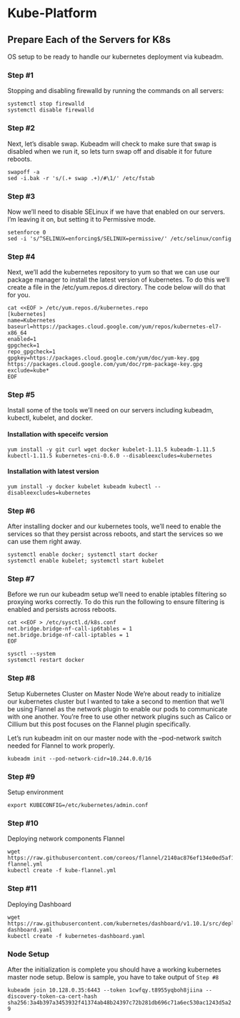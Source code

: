 # Kube-Platform

## Prepare Each of the Servers for K8s
OS setup to be ready to handle our kubernetes deployment via kubeadm. 


### Step #1
Stopping and disabling firewalld by running the commands on all servers:
```
systemctl stop firewalld
systemctl disable firewalld
```

### Step #2
Next, let’s disable swap. Kubeadm will check to make sure that swap is disabled when we run it, 
so lets turn swap off and disable it for future reboots.

```
swapoff -a
sed -i.bak -r 's/(.+ swap .+)/#\1/' /etc/fstab
```

### Step #3
Now we’ll need to disable SELinux if we have that enabled on our servers. I’m leaving it on, but setting it to Permissive mode.

```
setenforce 0
sed -i 's/^SELINUX=enforcing$/SELINUX=permissive/' /etc/selinux/config
```

### Step #4
Next, we’ll add the kubernetes repository to yum so that we can use our package manager to install the latest version of kubernetes. 
To do this we’ll create a file in the /etc/yum.repos.d directory. The code below will do that for you.

```
cat <<EOF > /etc/yum.repos.d/kubernetes.repo
[kubernetes]
name=Kubernetes
baseurl=https://packages.cloud.google.com/yum/repos/kubernetes-el7-x86_64
enabled=1
gpgcheck=1
repo_gpgcheck=1
gpgkey=https://packages.cloud.google.com/yum/doc/yum-key.gpg https://packages.cloud.google.com/yum/doc/rpm-package-key.gpg
exclude=kube*
EOF
```
###  Step #5
Install some of the tools we’ll need on our servers including kubeadm, kubectl, kubelet, and docker.

#### Installation with speceifc version
```yum install -y git curl wget docker kubelet-1.11.5 kubeadm-1.11.5 kubectl-1.11.5 kubernetes-cni-0.6.0 --disableexcludes=kubernetes```

#### Installation with latest version
```yum install -y docker kubelet kubeadm kubectl --disableexcludes=kubernetes```

### Step #6
After installing docker and our kubernetes tools, we’ll need to enable the services so that they persist across reboots, 
and start the services so we can use them right away.

```
systemctl enable docker; systemctl start docker
systemctl enable kubelet; systemctl start kubelet
```

### Step #7
Before we run our kubeadm setup we’ll need to enable iptables filtering so proxying works correctly. 
To do this run the following to ensure filtering is enabled and persists across reboots.

```
cat <<EOF > /etc/sysctl.d/k8s.conf
net.bridge.bridge-nf-call-ip6tables = 1
net.bridge.bridge-nf-call-iptables = 1
EOF

sysctl --system
systemctl restart docker
```

### Step #8
Setup Kubernetes Cluster on Master Node
We’re about ready to initialize our kubernetes cluster but I wanted to take a second to mention that we’ll be using Flannel as the network plugin to enable our pods to communicate with one another. You’re free to use other network plugins such as Calico or Cillium but this post focuses on the Flannel plugin specifically.

Let’s run kubeadm init on our master node with the –pod-network switch needed for Flannel to work properly.

```kubeadm init --pod-network-cidr=10.244.0.0/16```

### Step #9
Setup environment

```
export KUBECONFIG=/etc/kubernetes/admin.conf
```
### Step #10
Deploying network components Flannel

```
wget https://raw.githubusercontent.com/coreos/flannel/2140ac876ef134e0ed5af15c65e414cf26827915/Documentation/kube-flannel.yml
kubectl create -f kube-flannel.yml
```

### Step #11
Deploying Dashboard

```
wget https://raw.githubusercontent.com/kubernetes/dashboard/v1.10.1/src/deploy/recommended/kubernetes-dashboard.yaml
kubectl create -f kubernetes-dashboard.yaml
```

### Node Setup

After the initialization is complete you should have a working kubernetes master node setup. 
Below is sample, you have to take output of ```Step #8```

```kubeadm join 10.128.0.35:6443 --token 1cwfqy.t8955yqboh8jiina --discovery-token-ca-cert-hash sha256:3a4b397a3453932f41374ab48b24397c72b281db696c71a6ec530ac1243d5a29```
